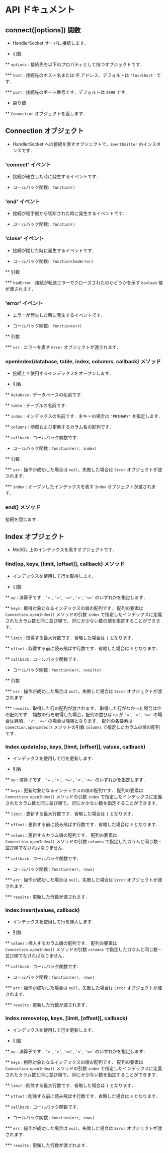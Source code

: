 # API ドキュメント

## connect([options]) 関数

* HandlerSocket サーバに接続します．

* 引数

** `options` : 接続先を以下のプロパティとして持つオブジェクトです．

*** `host` : 接続先のホスト名または IP アドレス．デフォルトは `'localhost'` です．

*** `port` : 接続先のポート番号です．デフォルトは `9998` です．

* 戻り値

** `Connection` オブジェクトを返します．

## Connection オブジェクト

* HandlerSocket への接続を表すオブジェクトで，`EventEmitter` のインスタンスです．

### 'connect' イベント

* 接続が確立した時に発生するイベントです．

* コールバック関数: ` function()`

### 'end' イベント

* 接続が相手側から切断された時に発生するイベントです．

* コールバック関数: ` function()`

### 'close' イベント

* 接続が閉じた時に発生するイベントです．

* コールバック関数: ` function(hadError)`

** 引数

*** `hadError` : 接続が転送エラーでクローズされたのかどうかを示す `boolean` 値が渡されます．

### 'error' イベント

* エラーが発生した時に発生するイベントです．

* コールバック関数: ` function(err)`

** 引数

*** `err` : エラーを表す `Error` オブジェクトが渡されます．

### openIndex(database, table, index, columns, callback) メソッド

* 接続上で使用するインデックスをオープンします．

* 引数

** `database` : データベースの名前です．

** `table` : テーブルの名前です．

** `index` : インデックスの名前です．主キーの場合は `'PRIMARY'` を指定します．

** `columns` : 参照および更新するカラム名の配列です．

** `callback` : コールバック関数です．

* コールバック関数 : `function(err, index)`

** 引数

*** `err` : 操作が成功した場合は `null`，失敗した場合は `Error` オブジェクトが渡されます．

*** `index` : オープンしたインデックスを表す `Index` オブジェクトが渡されます．

### end() メソッド

接続を閉じます．

## Index オブジェクト

* MySQL 上のインデックスを表すオブジェクトです．

### find(op, keys, [limit, [offset]], callback) メソッド

*  インデックスを使用して行を取得します．

* 引数

** `op` : 演算子です．`'='`, `'>'`, `'>='`, `'<'`, `'<='` のいずれかを指定します．

** `keys` : 取得対象となるインデックスの値の配列です．
配列の要素は `Connection.openIndex()` メソッドの引数 `index` で指定したインデックスに定義されたカラム数と同じ並び順で，
同じか少ない数の値を指定することができます．

** `limit` : 取得する最大行数です．省略した場合は `1` となります．

** `offset` : 取得する前に読み飛ばす行数です．省略した場合は `0` となります．

** `callback` : コールバック関数です．

* コールバック関数 : `function(err, results)`

** 引数

*** `err` : 操作が成功した場合は `null`，失敗した場合は `Error` オブジェクトが渡されます．

*** `results` : 取得した行の配列が渡されます．
取得した行がなかった場合は空の配列です．
複数の行を取得した場合，配列の並びは `op` が `'='`, `'>'`, `'>='` の場合は昇順，
`'<'`, `'<='` の場合は降順となります．
配列の各要素は `Conection.openIndex()` メソッドの引数 `columns` で指定したカラムの値の配列です．

### Index.update(op, keys, [limit, [offset]], values, callback)

* インデックスを使用して行を更新します．

* 引数

** `op` : 演算子です．`'='`, `'>'`, `'>='`, `'<'`, `'<='` のいずれかを指定します．

** `keys` : 更新対象となるインデックスの値の配列です．
配列の要素は `Connection.openIndex()` メソッドの引数 `index` で指定したインデックスに定義されたカラム数と同じ並び順で，
同じか少ない数を指定することができます．

** `limit` : 更新する最大行数です．省略した場合は `1` となります．

** `offset` : 更新する前に読み飛ばす行数です．省略した場合は `0` となります．

** `values` : 更新するカラム値の配列です．
配列の要素は `Connection.openIndex()` メソッドの引数 `columns` で指定したカラムと同じ数・並び順でなければなりません．

** `callback` : コールバック関数です．

* コールバック関数 : `function(err, rows)`

*** `err` : 操作が成功した場合は `null`，失敗した場合は `Error` オブジェクトが渡されます．

*** `results` : 更新した行数が渡されます．

### Index.insert(values, callback)

* インデックスを使用して行を挿入します．

* 引数

** `values` : 挿入するカラム値の配列です．
配列の要素は `Connection.openIndex()` メソッドの引数 `columns` で指定したカラムと同じ数・並び順でなければなりません．

** `callback` : コールバック関数です．

* コールバック関数 : `function(err, rows)`

*** `err` : 操作が成功した場合は `null`，失敗した場合は `Error` オブジェクトが渡されます．

*** `results` : 更新した行数が渡されます．

### Index.remove(op, keys, [limit, [offset]], callback)

* インデックスを使用して行を更新します．

* 引数

** `op` : 演算子です．`'='`, `'>'`, `'>='`, `'<'`, `'<='` のいずれかを指定します．

** `keys` : 削除対象となるインデックスの値の配列です．
配列の要素は `Connection.openIndex()` メソッドの引数 `index` で指定したインデックスに定義されたカラム数と同じ並び順で，
同じか少ない数を指定することができます．

** `limit` : 削除する最大行数です．省略した場合は `1` となります．

** `offset` : 削除する前に読み飛ばす行数です．省略した場合は `0` となります．

** `callback` : コールバック関数です．

* コールバック関数 : `function(err, rows)`

*** `err` : 操作が成功した場合は `null`，失敗した場合は `Error` オブジェクトが渡されます．

*** `results` : 更新した行数が渡されます．
